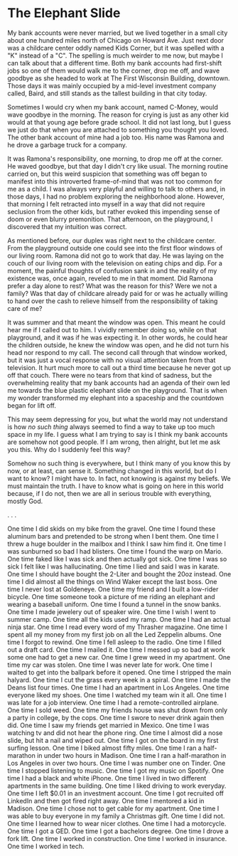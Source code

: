 # The Elephant Slide

My bank accounts were never married, but we lived together in a small city about one hundred miles north of Chicago on Howard Ave. Just next door was a childcare center oddly named Kids Corner, but it was spelled with a "K" instead of a "C". The spelling is much weirder to me now, but maybe I can talk about that a different time. Both my bank accounts had first-shift jobs so one of them would walk me to the corner, drop me off, and wave goodbye as she headed to work at The First Wisconsin Building, downtown. Those days it was mainly occupied by a mid-level investment company called, Baird, and still stands as the tallest building in that city today.

Sometimes I would cry when my bank account, named C-Money, would wave goodbye in the morning. The reason for crying is just as any other kid would at that young age before grade school. It did not last long, but I guess we just do that when you are attached to something you thought you loved. The other bank account of mine had a job too. His name was Ramona and he drove a garbage truck for a company.

It was Ramona's responsibility, one morning, to drop me off at the corner. He waved goodbye, but that day I didn't cry like usual. The morning routine carried on, but this weird suspicion that something was off began to manifest into this introverted frame-of-mind that was not too common for me as a child. I was always very playful and willing to talk to others and, in those days, I had no problem exploring the neighborhood alone. However, that morning I felt retracted into myself in a way that did not require seclusion from the other kids, but rather evoked this impending sense of doom or even blurry premonition. That afternoon, on the playground, I discovered that my intuition was correct.

As mentioned before, our duplex was right next to the childcare center. From the playground outside one could see into the first floor windows of our living room. Ramona did not go to work that day. He was laying on the couch of our living room with the television on eating chips and dip. For a moment, the painful thoughts of confusion sank in and the reality of my existence was, once again, reveled to me in that moment. Did Ramona prefer a day alone to rest? What was the reason for this? Were we not a family? Was that day of childcare already paid for or was he actually willing to hand over the cash to relieve himself from the responsibility of taking care of me?

It was summer and that meant the window was open. This meant he could hear me if I called out to him. I vividly remember doing so, while on that playground, and it was if he was expecting it. In other words, he could hear the children outside, he knew the window was open, and he did not turn his head nor respond to my call. The second call through that window worked, but it was just a vocal response with no visual attention taken from that television. It hurt much more to call out a third time because he never got up off that couch. There were no tears from that kind of sadness, but the overwhelming reality that my bank accounts had an agenda of their own led me towards the blue plastic elephant slide on the playground. That is when my wonder transformed my elephant into a spaceship and the countdown began for lift off.

This may seem depressing for you, but what the world may not understand is how _no such thing_ always seemed to find a way to take up too much space in my life. I guess what I am trying to say is I think my bank accounts are somehow not good people. If I am wrong, then alright, but let me ask you this. Why do I suddenly feel this way?

Somehow no such thing is everywhere, but I think many of you know this by now, or at least, can sense it. Something changed in this world, but do I want to know? I might have to. In fact, not knowing is against my beliefs. We must maintain the truth. I have to know what is going on here in this world because, if I do not, then we are all in serious trouble with everything, mostly God.

. . .

One time I did skids on my bike from the gravel. One time I found these aluminum bars and pretended to be strong when I bent them. One time I threw a huge boulder in the mailbox and I think I saw him find it. One time I was sunburned so bad I had blisters. One time I found the warp on Mario. One time faked like I was sick and then actually got sick. One time I was so sick I felt like I was hallucinating. One time I lied and said I was in karate. One time I should have bought the 2-Liter and bought the 20oz instead. One time I did almost all the things on Wind Waker except the last boss. One time I never lost at Goldeneye. One time my friend and I built a low-rider bicycle. One time someone took a picture of me riding an elephant and wearing a baseball uniform. One time I found a tunnel in the snow banks. One time I made jewelery out of speaker wire. One time I wish I went to summer camp. One time all the kids used my ramp. One time I had an actual ninja star. One time I read every word of my Thrasher magazine. One time I spent all my money from my first job on all the Led Zeppelin albums. One time I forgot to rewind. One time I fell asleep to the radio. One time I filled out a draft card. One time I mailed it. One time I messed up so bad at work some one had to get a new car. One time I grew weed in my apartment. One time my car was stolen. One time I was never late for work. One time I waited to get into the ballpark before it opened. One time I stripped the main halyard. One time I cut the grass every week in a spiral. One time I made the Deans list four times. One time I had an apartment in Los Angeles. One time everyone liked my shoes. One time I watched my team win it all. One time I was late for a job interview. One time I had a remote-controlled airplane. One time I sold weed. One time my friends house was shut down from only a party in college, by the cops. One time I swore to never drink again then did. One time I saw my friends get married in Mexico. One time I was watching tv and did not hear the phone ring. One time I almost did a nose slide, but hit a nail and wiped out. One time I got on the board in my first surfing lesson. One time I biked almost fifty miles. One time I ran a half-marathon in under two hours in Madison. One time I ran a half-marathon in Los Angeles in over two hours. One time I was number one on Tinder. One time I stopped listening to music. One time I got my music on Spotify. One time I had a black and white iPhone. One time I lived in two different apartments in the same building. One time I liked driving to work everyday. One time I left $0.01 in an investment account. One time I got recruited off LinkedIn and then got fired right away. One time I mentored a kid in Madison. One time I chose not to get cable for my apartment. One time I was able to buy everyone in my family a Christmas gift. One time I did not. One time I learned how to wear nicer clothes. One time I had a motorcycle. One time I got a GED. One time I got a bachelors degree. One time I drove a fork lift. One time I worked in construction. One time I worked in insurance. One time I worked in tech.
